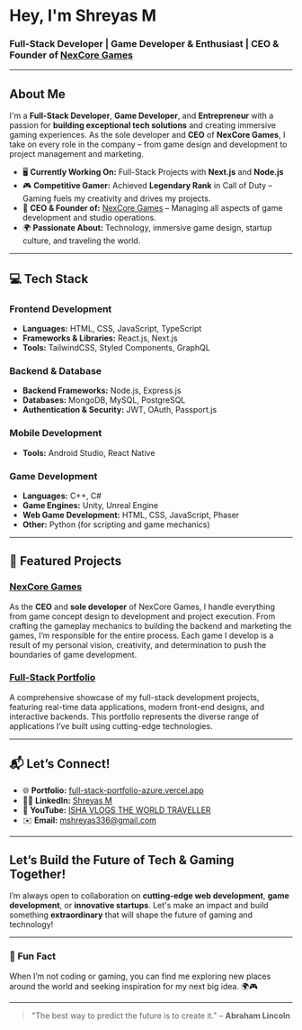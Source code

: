 # Hey, I'm Shreyas M 

### Full-Stack Developer | Game Developer & Enthusiast | CEO & Founder of [NexCore Games](https://www.nexcoregames.com)

---

##  About Me

I'm a **Full-Stack Developer**, **Game Developer**, and **Entrepreneur** with a passion for **building exceptional tech solutions** and creating immersive gaming experiences. As the sole developer and **CEO** of **NexCore Games**, I take on every role in the company – from game design and development to project management and marketing.

- 🖥 **Currently Working On:** Full-Stack Projects with **Next.js** and **Node.js**  
- 🎮 **Competitive Gamer:** Achieved **Legendary Rank** in Call of Duty – Gaming fuels my creativity and drives my projects.  
- 🚀 **CEO & Founder of:** [NexCore Games](https://www.nexcoregames.com) – Managing all aspects of game development and studio operations.  
- 🌍 **Passionate About:** Technology, immersive game design, startup culture, and traveling the world.

---

## 💻 Tech Stack

### Frontend Development
- **Languages:** HTML, CSS, JavaScript, TypeScript  
- **Frameworks & Libraries:** React.js, Next.js
- **Tools:** TailwindCSS, Styled Components, GraphQL

### Backend & Database
- **Backend Frameworks:** Node.js, Express.js  
- **Databases:** MongoDB, MySQL, PostgreSQL  
- **Authentication & Security:** JWT, OAuth, Passport.js

### Mobile Development
- **Tools:** Android Studio, React Native

### Game Development
- **Languages:** C++, C#  
- **Game Engines:** Unity, Unreal Engine  
- **Web Game Development:** HTML, CSS, JavaScript, Phaser  
- **Other:** Python (for scripting and game mechanics)

---

## 🌟 Featured Projects

### [**NexCore Games**](https://www.nexcoregames.com)  
As the **CEO** and **sole developer** of NexCore Games, I handle everything from game concept design to development and project execution. From crafting the gameplay mechanics to building the backend and marketing the games, I’m responsible for the entire process. Each game I develop is a result of my personal vision, creativity, and determination to push the boundaries of game development.

### [**Full-Stack Portfolio**](https://full-stack-portfolio-azure.vercel.app)  
A comprehensive showcase of my full-stack development projects, featuring real-time data applications, modern front-end designs, and interactive backends. This portfolio represents the diverse range of applications I’ve built using cutting-edge technologies.

---

## 📬 Let’s Connect!

- 🌐 **Portfolio:** [full-stack-portfolio-azure.vercel.app](https://full-stack-portfolio-azure.vercel.app/)  
- 🧑‍💼 **LinkedIn:** [Shreyas M](https://www.linkedin.com/in/shreyas-m-8854941ab/)  
- 🎥 **YouTube:** [ISHA VLOGS THE WORLD TRAVELLER](https://www.youtube.com/@ishavlogs5331)  
- ✉️ **Email:** [mshreyas336@gmail.com](mailto:mshreyas336@gmail.com)

---

## Let’s Build the Future of Tech & Gaming Together!

I’m always open to collaboration on **cutting-edge web development**, **game development**, or **innovative startups**. Let's make an impact and build something **extraordinary** that will shape the future of gaming and technology! 

---

### 💬 Fun Fact
When I’m not coding or gaming, you can find me exploring new places around the world and seeking inspiration for my next big idea. 🌍🎮

---

> "The best way to predict the future is to create it." – **Abraham Lincoln**

